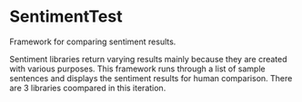 # SentimentTest
Framework for comparing sentiment results.

Sentiment libraries return varying results mainly because they are created with various purposes.
This framework runs through a list of sample sentences and displays the sentiment results for human
comparison.  There are 3 libraries coompared in this iteration.
